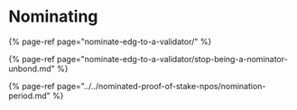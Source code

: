 # Nominating



{% page-ref page="nominate-edg-to-a-validator/" %}

{% page-ref page="nominate-edg-to-a-validator/stop-being-a-nominator-unbond.md" %}

{% page-ref page="../../nominated-proof-of-stake-npos/nomination-period.md" %}



